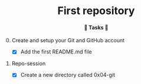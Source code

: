 <h1 align="center">
    First repository
</h1>


<h4 align="center"> 
	🚧  Tasks 🚧
</h4>


0. Create and setup your Git and GitHub account
    
    - [x] Add the first README.md file
 
1. Repo-session
    
    - [x] Create a new directory called 0x04-git


